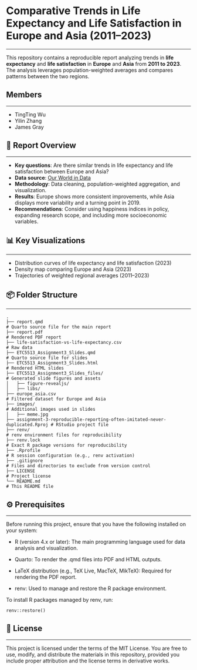 # Comparative Trends in Life Expectancy and Life Satisfaction in Europe and Asia (2011–2023)

---

This repository contains a reproducible report analyzing trends in **life expectancy** and **life satisfaction** in **Europe** and **Asia** from **2011 to 2023**. The analysis leverages population-weighted averages and compares patterns between the two regions.

## Members

---

- TingTing Wu
- Yilin Zhang
- James Gray

## 📄 Report Overview

---

- **Key questions**: Are there similar trends in life expectancy and life satisfaction between Europe and Asia?
- **Data source**: [Our World in Data](https://ourworldindata.org/grapher/life-satisfaction-vs-life-expectancy)
- **Methodology**: Data cleaning, population-weighted aggregation, and visualization.
- **Results**: Europe shows more consistent improvements, while Asia displays more variability and a turning point in 2019.
- **Recommendations**: Consider using happiness indices in policy, expanding research scope, and including more socioeconomic variables.

## 📊 Key Visualizations

---

- Distribution curves of life expectancy and life satisfaction (2023)
- Density map comparing Europe and Asia (2023)
- Trajectories of weighted regional averages (2011–2023)

## 📦 Folder Structure

---

```
.
├── report.qmd                                                                # Quarto source file for the main report
├── report.pdf                                                                # Rendered PDF report
├── life-satisfaction-vs-life-expectancy.csv                                  # Raw data
├── ETC5513_Assignment3_Slides.qmd                                            # Quarto source file for slides
├── ETC5513_Assignment3_Slides.html                                           # Rendered HTML slides
├── ETC5513_Assignment3_Slides_files/                                         # Generated slide figures and assets
│   ├── figure-revealjs/
│   ├── libs/
├── europe_asia.csv                                                           # Filtered dataset for Europe and Asia
├── images/                                                                   # Additional images used in slides
│   ├── meme.jpg
├── assignment-3-reproducible-reporting-often-imitated-never-duplicated.Rproj # RStudio project file
├── renv/                                                                     # renv environment files for reproducibility
├── renv.lock                                                                 # Exact R package versions for reproducibility
├── .Rprofile                                                                 # R session configuration (e.g., renv activation)
├── .gitignore                                                                # Files and directories to exclude from version control
├── LICENSE                                                                   # Project license 
└── README.md                                                                 # This README file
```

## ⚙️ Prerequisites

---

Before running this project, ensure that you have the following installed on your system:

- R (version 4.x or later): The main programming language used for data analysis and visualization.

- Quarto: To render the .qmd files into PDF and HTML outputs.

- LaTeX distribution (e.g., TeX Live, MacTeX, MikTeX): Required for rendering the PDF report.

- renv: Used to manage and restore the R package environment.

To install R packages managed by renv, run:

```
renv::restore()
```

## 📜 License

---

This project is licensed under the terms of the MIT License. You are free to use, modify, and distribute the materials in this repository, provided you include proper attribution and the license terms in derivative works.